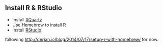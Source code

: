 ## Install R & RStudio

* Install [XQuartz](http://xquartz.macosforge.org/landing/)
* Use Homebrew to install R
* Install [RStudio](http://www.rstudio.com/products/RStudio/)

following http://derjan.io/blog/2014/07/17/setup-r-with-homebrew/ for now.